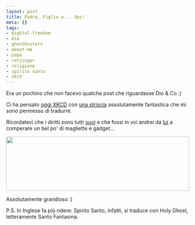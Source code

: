 ```yaml
--- 
layout: post
title: Padre, Figlio e... Ops!
meta: {}
tags: 
- digital-freedom
- dio
- ghostbusters
- about-me
- papa
- ratzinger
- religione
- spirito santo
- xkcd
---
```

Era un pochino che non facevo qualche post che riguardasse Dio & Co :)  
  
Ci ha pensato [oggi XKCD](http://www.xkcd.com/459/) con [una striscia](http://www.xkcd.com/459/) assolutamente fantastica che mi sono permesso di tradurre.  
  
Ricordatevi che i diritti sono tutti [suoi](http://www.xkcd.com/459/) e che fossi in voi andrei da [lui](http://www.xkcd.com/459/) a comperare un bel po' di magliette e gadget...  
  
<img src="http://www.lastknight.com/download/2008/08/holy_ghost.png" alt="" title="holy_ghost" width="500" height="149" class="aligncenter size-full wp-image-853" />  
  
Assolutamente grandioso :)  
  
P.S. In Inglese fa più ridere: Spirito Santo, infatti, si traduce con Holy Ghost, letteramente Santo Fantasma.  
  

 
